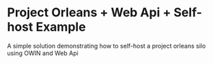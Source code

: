 # Project Orleans + Web Api + Self-host Example
A simple solution demonstrating how to self-host a project orleans silo using OWIN and Web Api
